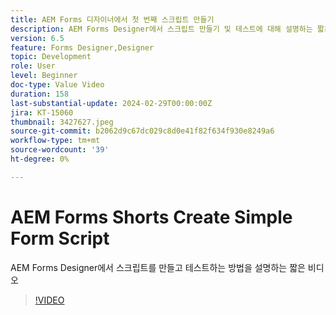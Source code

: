 ```yaml
---
title: AEM Forms 디자이너에서 첫 번째 스크립트 만들기
description: AEM Forms Designer에서 스크립트 만들기 및 테스트에 대해 설명하는 짧은 비디오
version: 6.5
feature: Forms Designer,Designer
topic: Development
role: User
level: Beginner
doc-type: Value Video
duration: 158
last-substantial-update: 2024-02-29T00:00:00Z
jira: KT-15060
thumbnail: 3427627.jpeg
source-git-commit: b2062d9c67dc029c8d0e41f82f634f930e8249a6
workflow-type: tm+mt
source-wordcount: '39'
ht-degree: 0%

---
```



# AEM Forms Shorts Create Simple Form Script

AEM Forms Designer에서 스크립트를 만들고 테스트하는 방법을 설명하는 짧은 비디오

>[!VIDEO](https://video.tv.adobe.com/v/3427627/?learn=on)
